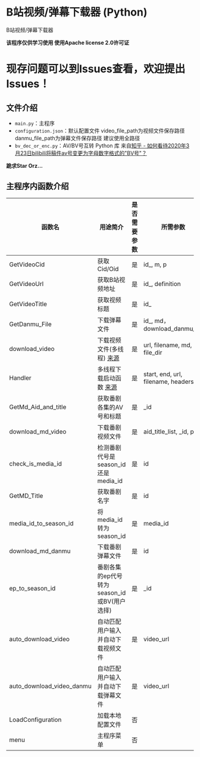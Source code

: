 # B站视频/弹幕下载器 (Python)

B站视频/弹幕下载器

**该程序仅供学习使用 使用Apache license 2.0许可证**

# 现存问题可以到Issues查看，欢迎提出Issues！

## 文件介绍

* `main.py`：主程序
* `configuration.json`：默认配置文件 video_file_path为视频文件保存路径 danmu_file_path为弹幕文件保存路径 建议使用全路径
* `bv_dec_or_enc.py`：AV/BV号互转 Python 库 来自[知乎 - 如何看待2020年3月23日bilibili将稿件av号变更为字母数字格式的"BV号"？](https://www.zhihu.com/question/381784377/answer/1099438784)

**跪求Star Orz...**
## 主程序内函数介绍
|函数名|用途简介|是否需要参数|所需参数|
|-|-|-|-|
|GetVideoCid|获取Cid/Oid|是|id_, m, p|
|GetVideoUrl|获取B站视频地址|是|id_, definition|
|GetVideoTitle|获取视频标题|是|id_|
|GetDanmu_File|下载弹幕文件|是|id_, md， download_danmu_dir|
|download_video|下载视频文件(多线程) [来源](https://www.jb51.net/article/174321.htm)|是|url, filename, md, file_dir|
|Handler|多线程下载启动函数 [来源](https://www.jb51.net/article/174321.htm)|是|start, end, url, filename, headers|
|GetMd_Aid_and_title|获取番剧各集的AV号和标题|是|_id|
|download_md_video|下载番剧视频文件|是|aid_title_list, _id, p|
|check_is_media_id|检测番剧代号是season_id还是media_id|是|id|
|GetMD_Title|获取番剧名字|是|id|
|media_id_to_season_id|将media_id转为season_id|是|media_id|
|download_md_danmu|下载番剧弹幕文件|是|id|
|ep_to_season_id|番剧各集的ep代号转为season_id或BV(用户选择)|是|_id|
|auto_download_video|自动匹配用户输入并自动下载视频文件|是|video_url|
|auto_download_video_danmu|自动匹配用户输入并自动下载弹幕文件|是|video_url|
|LoadConfiguration|加载本地配置文件|否||
|menu|主程序菜单|否||




